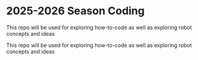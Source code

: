 <h1>2025-2026 Season Coding</h1>
This repo will be used for exploring how-to-code as well as exploring robot concepts and ideas
<p>
This repo will be used for exploring how-to-code as well as exploring robot concepts and ideas
</p>

